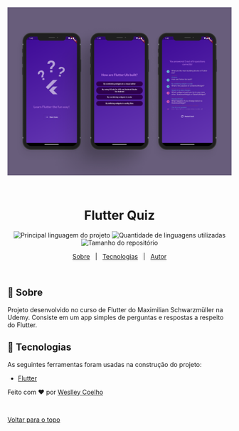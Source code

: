 <div align="center" id="top"> 
  <img src="./.github/readme_app_flutter.png" alt="Flutter_quizz" />

&#xa0;

</div>

<h1 align="center">Flutter Quiz</h1>

<p align="center">
  <img alt="Principal linguagem do projeto" src="https://img.shields.io/github/languages/top/weescoelho/flutter_quizz?color=56BEB8">

  <img alt="Quantidade de linguagens utilizadas" src="https://img.shields.io/github/languages/count/weescoelho/flutter_quizz?color=56BEB8">

  <img alt="Tamanho do repositório" src="https://img.shields.io/github/repo-size/weescoelho/flutter_quizz?color=56BEB8">

</p>

<p align="center">
  <a href="#dart-sobre">Sobre</a> &#xa0; | &#xa0; 
  <a href="#rocket-tecnologias">Tecnologias</a> &#xa0; | &#xa0;
  <a href="https://github.com/weescoelho" target="_blank">Autor</a>
</p>

<br>

## :dart: Sobre

Projeto desenvolvido no curso de Flutter do Maximilian Schwarzmüller na Udemy.
Consiste em um app simples de perguntas e respostas a respeito do Flutter.

## :rocket: Tecnologias

As seguintes ferramentas foram usadas na construção do projeto:

- [Flutter](https://flutter.dev/)

Feito com :heart: por <a href="https://github.com/weescoelho" target="_blank">Weslley Coelho</a>

&#xa0;

<a href="#top">Voltar para o topo</a>
